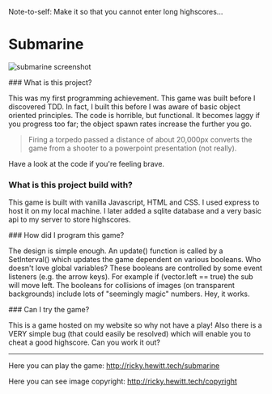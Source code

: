 Note-to-self: Make it so that you cannot enter long highscores...

# Submarine

![submarine screenshot](https://github.com/rewitt94/submarine/screenshots/submarine-screenshot.png)

### What is this project?

This was my first programming achievement.
This game was built before I discovered TDD.
In fact, I built this before I was aware of basic object oriented principles.
The code is horrible, but functional.
It becomes laggy if you progress too far; the object spawn rates increase the further you go.

> Firing a torpedo passed a distance of about 20,000px converts the game from a shooter to a powerpoint presentation (not really).

Have a look at the code if you're feeling brave.

### What is this project build with?

This game is built with vanilla Javascript, HTML and CSS.
I used express to host it on my local machine.
I later added a sqlite database and a very basic api to my server to store highscores.

### How did I program this game?

The design is simple enough.
An update() function is called by a SetInterval() which updates the game dependent on various booleans.
Who doesn't love global variables?
These booleans are controlled by some event listeners (e.g. the arrow keys).
For example if (vector.left == true) the sub will move left.
The booleans for collisions of images (on transparent backgrounds) include lots of "seemingly magic" numbers.
Hey, it works.

### Can I try the game?

This is a game hosted on my website so why not have a play!
Also there is a VERY simple bug (that could easily be resolved) which will enable you to cheat a good highscore.
Can you work it out?

***

Here you can play the game: http://ricky.hewitt.tech/submarine

Here you can see image copyright: http://ricky.hewitt.tech/copyright
